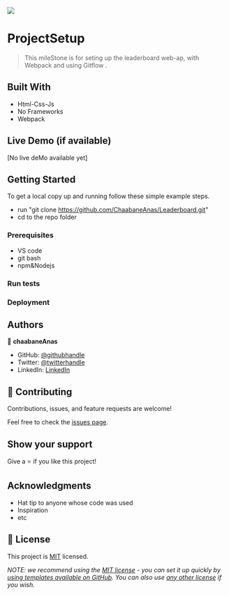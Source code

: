 ![](https://img.shields.io/badge/Microverse-blueviolet)

# ProjectSetup

> This mileStone is for seting up the leaderboard web-ap, with Webpack and using Gitflow .


## Built With

- Html-Css-Js
- No Frameworks
- Webpack

## Live Demo (if available)

[No live deMo available yet]


## Getting Started

To get a local copy up and running follow these simple example steps.
- run  "git clone https://github.com/ChaabaneAnas/Leaderboard.git"
- cd to the repo folder

### Prerequisites
- VS code
- git bash
- npm&Nodejs

### Run tests

### Deployment



## Authors

👤 **chaabaneAnas**

- GitHub: [@githubhandle](https://github.com/githubhandle)
- Twitter: [@twitterhandle](https://twitter.com/twitterhandle)
- LinkedIn: [LinkedIn](https://linkedin.com/in/linkedinhandle)

## 🤝 Contributing

Contributions, issues, and feature requests are welcome!

Feel free to check the [issues page](../../issues/).

## Show your support

Give a ⭐️ if you like this project!

## Acknowledgments

- Hat tip to anyone whose code was used
- Inspiration
- etc

## 📝 License

This project is [MIT](./LICENSE) licensed.

_NOTE: we recommend using the [MIT license](https://choosealicense.com/licenses/mit/) - you can set it up quickly by [using templates available on GitHub](https://docs.github.com/en/communities/setting-up-your-project-for-healthy-contributions/adding-a-license-to-a-repository). You can also use [any other license](https://choosealicense.com/licenses/) if you wish._
